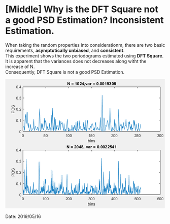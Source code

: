 # [Middle] Why is the DFT Square not a good PSD Estimation? Inconsistent Estimation.

When taking the random properties into considerationm, there are two basic requirements, **asymptotically unbiased**, and **consistent**.  
This experiment shows the two periodograms estimated using **DFT Square**.  
It is apparent that the variances does not decreases along witht the increase of N.  
Consequently, DFT Square is not a good PSD Estimation.


![Fig.1](./1.PNG)

Date: 2019/05/16